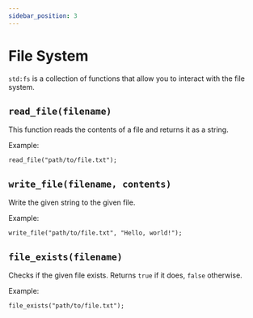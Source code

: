 ```yaml
---
sidebar_position: 3
---
```


# File System

`std:fs` is a collection of functions that allow you to interact with the file system.

## `read_file(filename)`

This function reads the contents of a file and returns it as a string.

Example:
```etrl
read_file("path/to/file.txt");
```
## `write_file(filename, contents)`

Write the given string to the given file.

Example:
```etrl
write_file("path/to/file.txt", "Hello, world!");
```

## `file_exists(filename)`

Checks if the given file exists. Returns `true` if it does, `false` otherwise.

Example:
```etrl
file_exists("path/to/file.txt");
```



